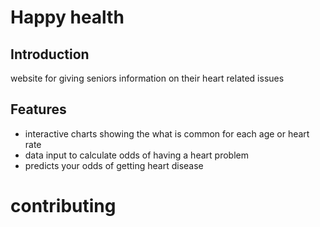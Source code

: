 # Happy health
## Introduction
website for giving seniors information on their heart related issues

## Features
* interactive charts showing the what is common for each age or heart rate
* data input to calculate odds of having a heart problem 
* predicts your odds of getting heart disease

# contributing
